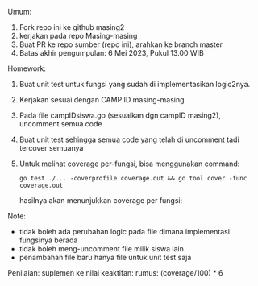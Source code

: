 Umum:
1. Fork repo ini ke github masing2
2. kerjakan pada repo Masing-masing
3. Buat PR ke repo sumber (repo ini), arahkan ke branch master
4. Batas akhir pengumpulan: 6 Mei 2023, Pukul 13.00 WIB


Homework:
1. Buat unit test untuk fungsi yang sudah di implementasikan logic2nya.
2. Kerjakan sesuai dengan CAMP ID masing-masing.
3. Pada file campIDsiswa.go (sesuaikan dgn campID masing2), uncomment semua code
4. Buat unit test sehingga semua code yang telah di uncomment tadi tercover semuanya
5. Untuk melihat coverage per-fungsi, bisa menggunakan command:

    `go test ./... -coverprofile coverage.out && go tool cover -func coverage.out`
    
    hasilnya akan menunjukkan coverage per fungsi:


Note:
- tidak boleh ada perubahan logic pada file dimana implementasi fungsinya berada
- tidak boleh meng-uncomment file milik siswa lain.
- penambahan file baru hanya file untuk unit test saja


Penilaian: 
suplemen ke nilai keaktifan:
rumus: (coverage/100) * 6 